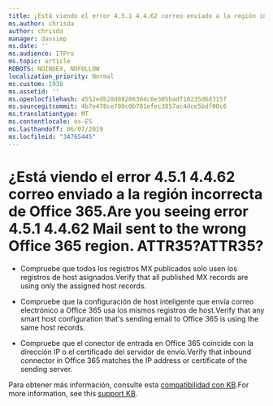 ```yaml
---
title: ¿Está viendo el error 4.5.1 4.4.62 correo enviado a la región incorrecta de Office 365. ATTR35?
ms.author: chrisda
author: chrisda
manager: dansimp
ms.date: ''
ms.audience: ITPro
ms.topic: article
ROBOTS: NOINDEX, NOFOLLOW
localization_priority: Normal
ms.custom: 1938
ms.assetid: ''
ms.openlocfilehash: 4552edb28d08206304c0e305badf10235d6d315f
ms.sourcegitcommit: 4b7e478ce700c0b781efec3857ac4dce5bdf00c6
ms.translationtype: MT
ms.contentlocale: es-ES
ms.lasthandoff: 06/07/2019
ms.locfileid: "34765445"
---
```

# <a name="are-you-seeing-error-451-4462-mail-sent-to-the-wrong-office-365-region-attr35"></a><span data-ttu-id="65af3-103">¿Está viendo el error 4.5.1 4.4.62 correo enviado a la región incorrecta de Office 365.</span><span class="sxs-lookup"><span data-stu-id="65af3-103">Are you seeing error 4.5.1 4.4.62 Mail sent to the wrong Office 365 region.</span></span> <span data-ttu-id="65af3-104">ATTR35?</span><span class="sxs-lookup"><span data-stu-id="65af3-104">ATTR35?</span></span>

- <span data-ttu-id="65af3-105">Compruebe que todos los registros MX publicados solo usen los registros de host asignados.</span><span class="sxs-lookup"><span data-stu-id="65af3-105">Verify that all published MX records are using only the assigned host records.</span></span>

- <span data-ttu-id="65af3-106">Compruebe que la configuración de host inteligente que envía correo electrónico a Office 365 usa los mismos registros de host.</span><span class="sxs-lookup"><span data-stu-id="65af3-106">Verify that any smart host configuration that's sending email to Office 365 is using the same host records.</span></span>

- <span data-ttu-id="65af3-107">Compruebe que el conector de entrada en Office 365 coincide con la dirección IP o el certificado del servidor de envío.</span><span class="sxs-lookup"><span data-stu-id="65af3-107">Verify that inbound connector in Office 365 matches the IP address or certificate of the sending server.</span></span>

<span data-ttu-id="65af3-108">Para obtener más información, consulte esta [compatibilidad con KB](https://support.microsoft.com/help/4057301/attr35-response-code-when-mail-is-sent-to-eop-exo).</span><span class="sxs-lookup"><span data-stu-id="65af3-108">For more information, see this [support KB](https://support.microsoft.com/help/4057301/attr35-response-code-when-mail-is-sent-to-eop-exo).</span></span>
